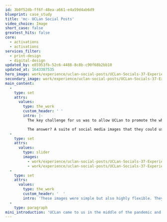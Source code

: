 ```yaml
---
id: 3b0f52db-ff6f-48ea-a661-e4a59d4ab6d9
blueprint: case_study
title: 'mc- UCLan Social Posts'
video_choice: Image
short_case: false
greatest_hits: false
core:
  - activations
  - activations
services_filter:
  - print-design
  - digital-design
updated_by: e85953fb-52c6-4488-8c8b-c90f68b2bb10
updated_at: 1643387535
hero_image: work/experience/uclan-social-posts/UCLan-Socials-37-Experience-Full-Image-1360x768.5.jpg
secondary_image: work/experience/uclan-social-posts/UCLan-Socials-37-Experience-Secondary-Image-896x597.jpg
main_content:
  -
    type: set
    attrs:
      values:
        type: the_work
        custom_header: ' '
        intro: |-
          The key challenge for us was to allow UCLan to promote the whole concept of Leading Lancashire, rather than just individual events. We worked with UCLan to develop a brief that they'd be happy with before we jumped into the creative.

          The answer? A suite of social media images that they could use to tell the story of individuals on their leadership journey. We worked through a few iterations of creative to show what might be possible. In the end, we settled on a concept called "Your Story". The idea references the fact that a career is like a book with multiple chapters, and the future of your story is linked to the things you do, part of which is all about learning. 
  -
    type: set
    attrs:
      values:
        type: slider
        images:
          - work/experience/uclan-social-posts/UCLan-Socials-37-Experience-Small-740x416.25-1.jpg
          - work/experience/uclan-social-posts/UCLan-Socials-37-Experience-Small-740x416.25-2.jpg
  -
    type: set
    attrs:
      values:
        type: the_work
        custom_header: '  '
        intro: 'These images were simple but also highly flexible. They can be used with different text, but also in different colours to represent different aspects of the Leading Lancashire offer. In the end, this is bold and impactful idea that will stand the test of time for UCLan.'
  -
    type: paragraph
mini_introduction: 'UCLan came to us in the middle of the pandemic and in the middle of a pickle. How could they engage businesses and workers in Lancashire to consider their events, which were rapidly shifting to an online format?'
---
```

